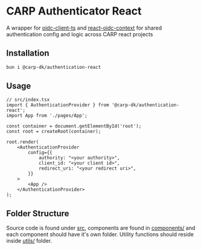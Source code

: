 # CARP Authenticator React

A wrapper for [oidc-client-ts](https://github.com/authts/oidc-client-ts) and [react-oidc-context](https://github.com/authts/react-oidc-context) for shared authentication config and logic across CARP react projects

## Installation
```sh
bun i @carp-dk/authentication-react
```

## Usage
```tsx
// src/index.tsx
import { AuthenticationProvider } from '@carp-dk/authentication-react';
import App from './pages/App';

const container = document.getElementById('root');
const root = createRoot(container);

root.render(
    <AuthenticationProvider
        config={{
            authority: "<your authority>",
            client_id: "<your client id>",
            redirect_uri: "<your redirect uri>",
        }}
    >
        <App />
    </AuthenticationProvider>
);
```

## Folder Structure
Source code is found under [src](src), components are found in [components/](src/components/) and each component should have it's own folder. Utility functions should reside inside [utils/](src/utils/) folder.
